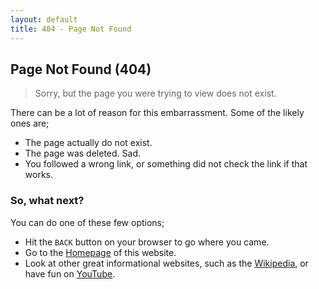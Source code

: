 ```yaml
---
layout: default
title: 404 - Page Not Found
---
```


## Page Not Found (404)

> Sorry, but the page you were trying to view does not exist.

There can be a lot of reason for this embarrassment. Some of the likely ones are;

- The page actually do not exist.
- The page was deleted. Sad.
- You followed a wrong link, or something did not check the link if that works.

### So, what next?

You can do one of these few options;

- Hit the `BACK` button on your browser to go where you came.
- Go to the [Homepage](https://oinam.fyi) of this website.
- Look at other great informational websites, such as the [Wikipedia](https://en.wikipedia.org/wiki/Main_Page), or have fun on [YouTube](https://www.youtube.com).
